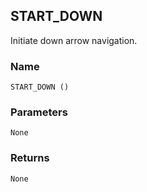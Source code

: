 ## START\_DOWN

Initiate down arrow navigation.


### Name

`START_DOWN ()`


### Parameters

`None`


### Returns

`None
`